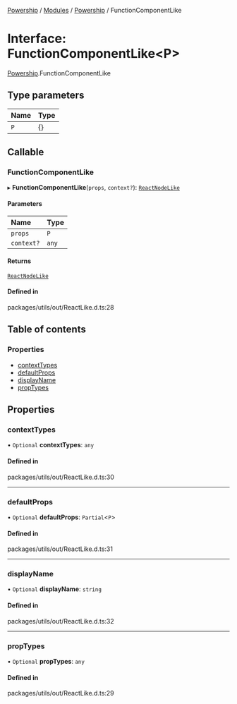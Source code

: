 [Powership](../README.md) / [Modules](../modules.md) / [Powership](../modules/Powership.md) / FunctionComponentLike

# Interface: FunctionComponentLike<P\>

[Powership](../modules/Powership.md).FunctionComponentLike

## Type parameters

| Name | Type |
| :------ | :------ |
| `P` | {} |

## Callable

### FunctionComponentLike

▸ **FunctionComponentLike**(`props`, `context?`): [`ReactNodeLike`](../modules/Powership.md#reactnodelike)

#### Parameters

| Name | Type |
| :------ | :------ |
| `props` | `P` |
| `context?` | `any` |

#### Returns

[`ReactNodeLike`](../modules/Powership.md#reactnodelike)

#### Defined in

packages/utils/out/ReactLike.d.ts:28

## Table of contents

### Properties

- [contextTypes](Powership.FunctionComponentLike.md#contexttypes)
- [defaultProps](Powership.FunctionComponentLike.md#defaultprops)
- [displayName](Powership.FunctionComponentLike.md#displayname)
- [propTypes](Powership.FunctionComponentLike.md#proptypes)

## Properties

### contextTypes

• `Optional` **contextTypes**: `any`

#### Defined in

packages/utils/out/ReactLike.d.ts:30

___

### defaultProps

• `Optional` **defaultProps**: `Partial`<`P`\>

#### Defined in

packages/utils/out/ReactLike.d.ts:31

___

### displayName

• `Optional` **displayName**: `string`

#### Defined in

packages/utils/out/ReactLike.d.ts:32

___

### propTypes

• `Optional` **propTypes**: `any`

#### Defined in

packages/utils/out/ReactLike.d.ts:29
